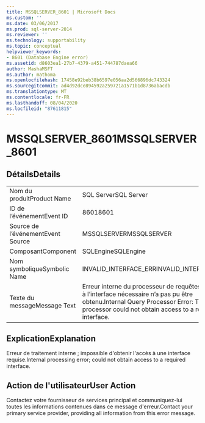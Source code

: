 ```yaml
---
title: MSSQLSERVER_8601 | Microsoft Docs
ms.custom: ''
ms.date: 03/06/2017
ms.prod: sql-server-2014
ms.reviewer: ''
ms.technology: supportability
ms.topic: conceptual
helpviewer_keywords:
- 8601 (Database Engine error)
ms.assetid: d8603ea1-27b7-4379-a451-744787daea66
author: MashaMSFT
ms.author: mathoma
ms.openlocfilehash: 17458e92beb38b6597e056aa2d566896dc743324
ms.sourcegitcommit: ad4d92dce894592a259721a1571b1d8736abacdb
ms.translationtype: MT
ms.contentlocale: fr-FR
ms.lasthandoff: 08/04/2020
ms.locfileid: "87611815"
---
```

# <a name="mssqlserver_8601"></a><span data-ttu-id="15bf7-102">MSSQLSERVER_8601</span><span class="sxs-lookup"><span data-stu-id="15bf7-102">MSSQLSERVER_8601</span></span>
    
## <a name="details"></a><span data-ttu-id="15bf7-103">Détails</span><span class="sxs-lookup"><span data-stu-id="15bf7-103">Details</span></span>  
  
|||  
|-|-|  
|<span data-ttu-id="15bf7-104">Nom du produit</span><span class="sxs-lookup"><span data-stu-id="15bf7-104">Product Name</span></span>|<span data-ttu-id="15bf7-105">SQL Server</span><span class="sxs-lookup"><span data-stu-id="15bf7-105">SQL Server</span></span>|  
|<span data-ttu-id="15bf7-106">ID de l’événement</span><span class="sxs-lookup"><span data-stu-id="15bf7-106">Event ID</span></span>|<span data-ttu-id="15bf7-107">8601</span><span class="sxs-lookup"><span data-stu-id="15bf7-107">8601</span></span>|  
|<span data-ttu-id="15bf7-108">Source de l’événement</span><span class="sxs-lookup"><span data-stu-id="15bf7-108">Event Source</span></span>|<span data-ttu-id="15bf7-109">MSSQLSERVER</span><span class="sxs-lookup"><span data-stu-id="15bf7-109">MSSQLSERVER</span></span>|  
|<span data-ttu-id="15bf7-110">Composant</span><span class="sxs-lookup"><span data-stu-id="15bf7-110">Component</span></span>|<span data-ttu-id="15bf7-111">SQLEngine</span><span class="sxs-lookup"><span data-stu-id="15bf7-111">SQLEngine</span></span>|  
|<span data-ttu-id="15bf7-112">Nom symbolique</span><span class="sxs-lookup"><span data-stu-id="15bf7-112">Symbolic Name</span></span>|<span data-ttu-id="15bf7-113">INVALID_INTERFACE_ERR</span><span class="sxs-lookup"><span data-stu-id="15bf7-113">INVALID_INTERFACE_ERR</span></span>|  
|<span data-ttu-id="15bf7-114">Texte du message</span><span class="sxs-lookup"><span data-stu-id="15bf7-114">Message Text</span></span>|<span data-ttu-id="15bf7-115">Erreur interne du processeur de requêtes : l’accès à l’interface nécessaire n’a pas pu être obtenu.</span><span class="sxs-lookup"><span data-stu-id="15bf7-115">Internal Query Processor Error: The query processor could not obtain access to a required interface.</span></span>|  
  
## <a name="explanation"></a><span data-ttu-id="15bf7-116">Explication</span><span class="sxs-lookup"><span data-stu-id="15bf7-116">Explanation</span></span>  
 <span data-ttu-id="15bf7-117">Erreur de traitement interne ; impossible d'obtenir l'accès à une interface requise.</span><span class="sxs-lookup"><span data-stu-id="15bf7-117">Internal processing error; could not obtain access to a required interface.</span></span>  
  
## <a name="user-action"></a><span data-ttu-id="15bf7-118">Action de l'utilisateur</span><span class="sxs-lookup"><span data-stu-id="15bf7-118">User Action</span></span>  
 <span data-ttu-id="15bf7-119">Contactez votre fournisseur de services principal et communiquez-lui toutes les informations contenues dans ce message d'erreur.</span><span class="sxs-lookup"><span data-stu-id="15bf7-119">Contact your primary service provider, providing all information from this error message.</span></span>  
  
  
